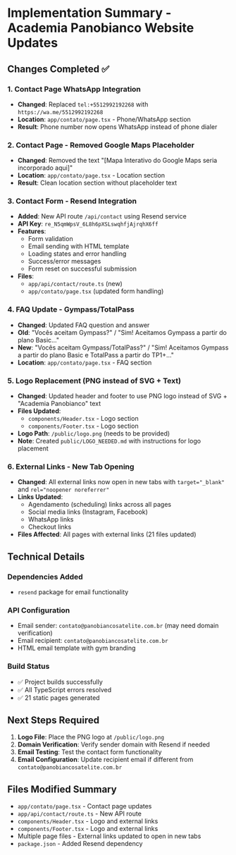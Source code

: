 # Implementation Summary - Academia Panobianco Website Updates

## Changes Completed ✅

### 1. Contact Page WhatsApp Integration
- **Changed**: Replaced `tel:+5512992192268` with `https://wa.me/5512992192268`
- **Location**: `app/contato/page.tsx` - Phone/WhatsApp section
- **Result**: Phone number now opens WhatsApp instead of phone dialer

### 2. Contact Page - Removed Google Maps Placeholder
- **Changed**: Removed the text "[Mapa Interativo do Google Maps seria incorporado aqui]"
- **Location**: `app/contato/page.tsx` - Location section
- **Result**: Clean location section without placeholder text

### 3. Contact Form - Resend Integration
- **Added**: New API route `/api/contact` using Resend service
- **API Key**: `re_N5qmWpsV_6L8h6pXSLswqhfjAjrqhX6ff`
- **Features**:
  - Form validation
  - Email sending with HTML template
  - Loading states and error handling
  - Success/error messages
  - Form reset on successful submission
- **Files**: 
  - `app/api/contact/route.ts` (new)
  - `app/contato/page.tsx` (updated form handling)

### 4. FAQ Update - Gympass/TotalPass
- **Changed**: Updated FAQ question and answer
- **Old**: "Vocês aceitam Gympass?" / "Sim! Aceitamos Gympass a partir do plano Basic..."
- **New**: "Vocês aceitam Gympass/TotalPass?" / "Sim! Aceitamos Gympass a partir do plano Basic e TotalPass a partir do TP1+..."
- **Location**: `app/contato/page.tsx` - FAQ section

### 5. Logo Replacement (PNG instead of SVG + Text)
- **Changed**: Updated header and footer to use PNG logo instead of SVG + "Academia Panobianco" text
- **Files Updated**:
  - `components/Header.tsx` - Logo section
  - `components/Footer.tsx` - Logo section
- **Logo Path**: `/public/logo.png` (needs to be provided)
- **Note**: Created `public/LOGO_NEEDED.md` with instructions for logo placement

### 6. External Links - New Tab Opening
- **Changed**: All external links now open in new tabs with `target="_blank"` and `rel="noopener noreferrer"`
- **Links Updated**:
  - Agendamento (scheduling) links across all pages
  - Social media links (Instagram, Facebook)
  - WhatsApp links
  - Checkout links
- **Files Affected**: All pages with external links (21 files updated)

## Technical Details

### Dependencies Added
- `resend` package for email functionality

### API Configuration
- Email sender: `contato@panobiancosatelite.com.br` (may need domain verification)
- Email recipient: `contato@panobiancosatelite.com.br`
- HTML email template with gym branding

### Build Status
- ✅ Project builds successfully
- ✅ All TypeScript errors resolved
- ✅ 21 static pages generated

## Next Steps Required

1. **Logo File**: Place the PNG logo at `/public/logo.png`
2. **Domain Verification**: Verify sender domain with Resend if needed
3. **Email Testing**: Test the contact form functionality
4. **Email Configuration**: Update recipient email if different from `contato@panobiancosatelite.com.br`

## Files Modified Summary
- `app/contato/page.tsx` - Contact page updates
- `app/api/contact/route.ts` - New API route
- `components/Header.tsx` - Logo and external links
- `components/Footer.tsx` - Logo and external links
- Multiple page files - External links updated to open in new tabs
- `package.json` - Added Resend dependency